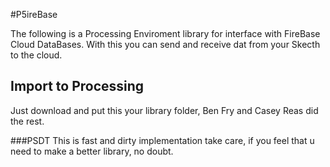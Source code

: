 #P5ireBase

The following is a Processing Enviroment library for interface with FireBase Cloud DataBases. With this you can send and receive dat from your Skecth to the cloud.

## Import to Processing

Just download and put this your library folder, Ben Fry and Casey Reas did the rest.
 
###PSDT
This is fast and dirty implementation take care, if you feel that u need to make a better library, no doubt.
